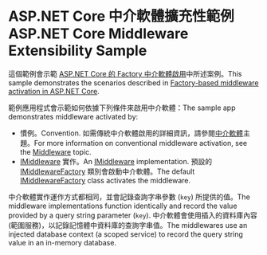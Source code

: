 # <a name="aspnet-core-middleware-extensibility-sample"></a><span data-ttu-id="bb074-101">ASP.NET Core 中介軟體擴充性範例</span><span class="sxs-lookup"><span data-stu-id="bb074-101">ASP.NET Core Middleware Extensibility Sample</span></span>

<span data-ttu-id="bb074-102">這個範例會示範 [ASP.NET Core 的 Factory 中介軟體啟用](https://docs.microsoft.com/aspnet/core/fundamentals/middleware/middleware-extensibility)中所述案例。</span><span class="sxs-lookup"><span data-stu-id="bb074-102">This sample demonstrates the scenarios described in [Factory-based middleware activation in ASP.NET Core](https://docs.microsoft.com/aspnet/core/fundamentals/middleware/middleware-extensibility).</span></span>

<span data-ttu-id="bb074-103">範例應用程式會示範如何依據下列條件來啟用中介軟體：</span><span class="sxs-lookup"><span data-stu-id="bb074-103">The sample app demonstrates middleware activated by:</span></span>

* <span data-ttu-id="bb074-104">慣例。</span><span class="sxs-lookup"><span data-stu-id="bb074-104">Convention.</span></span> <span data-ttu-id="bb074-105">如需傳統中介軟體啟用的詳細資訊，請參閱[中介軟體](https://docs.microsoft.com/aspnet/core/fundamentals/middleware/)主題。</span><span class="sxs-lookup"><span data-stu-id="bb074-105">For more information on conventional middleware activation, see the [Middleware](https://docs.microsoft.com/aspnet/core/fundamentals/middleware/) topic.</span></span>
* <span data-ttu-id="bb074-106">[IMiddleware](https://docs.microsoft.com/dotnet/api/microsoft.aspnetcore.http.imiddleware) 實作。</span><span class="sxs-lookup"><span data-stu-id="bb074-106">An [IMiddleware](https://docs.microsoft.com/dotnet/api/microsoft.aspnetcore.http.imiddleware) implementation.</span></span> <span data-ttu-id="bb074-107">預設的 [IMiddlewareFactory](https://docs.microsoft.com/dotnet/api/microsoft.aspnetcore.http.imiddlewarefactory) 類別會啟動中介軟體。</span><span class="sxs-lookup"><span data-stu-id="bb074-107">The default [IMiddlewareFactory](https://docs.microsoft.com/dotnet/api/microsoft.aspnetcore.http.imiddlewarefactory) class activates the middleware.</span></span>

<span data-ttu-id="bb074-108">中介軟體實作運作方式都相同，並會記錄查詢字串參數 (`key`) 所提供的值。</span><span class="sxs-lookup"><span data-stu-id="bb074-108">The middleware implementations function identically and record the value provided by a query string parameter (`key`).</span></span> <span data-ttu-id="bb074-109">中介軟體會使用插入的資料庫內容 (範圍服務)，以記錄記憶體中資料庫的查詢字串值。</span><span class="sxs-lookup"><span data-stu-id="bb074-109">The middlewares use an injected database context (a scoped service) to record the query string value in an in-memory database.</span></span>
